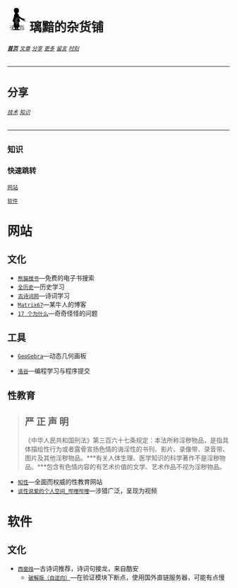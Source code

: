 # [<img src="图标.png" alt="Logo" style="zoom:7%;" />](index.html) 璃黯的杂货铺

###### **[`首页`](index.html)**		[`文章`](文章.html)		[`分享`](分享.html)		[`更多`](更多.html)		[`留言`](留言.html)		[`时刻`](时刻.html)

---

# `分享`

###### [`技术`](分享_技术.html)		[`知识`](分享_知识.html)

----

## `知识`

### 快速跳转

[`网站`](#网站)

[`软件`](#软件)

# 网站

## 文化

+ [`熊猫搜书`](https://xmsoushu.com/#/)—免费的电子书搜索
+ [`全历史`](https://www.allhistory.com/)—历史学习
+ [`古诗词网`](https://www.gushici.net/)—诗词学习
+ [`Matrix67`](http://www.matrix67.com/)—某牛人的博客
+ [`17 个为什么`](http://yyyyyyyyyyyyyyyyy.com/)—奇奇怪怪的问题

## 工具

+ [`GeoGebra`](https://www.geogebra.org/calculator)—动态几何画板

+ [`洛谷`](https://www.luogu.com.cn/)—编程学习与程序提交

## 性教育

> ## **严 正 声 明**
>
> 《中华人民共和国刑法》第三百六十七条规定：本法所称淫秽物品，是指具体描绘性行为或者露骨宣扬色情的诲淫性的书刊、影片、录像带、录音带、图片及其他淫秽物品。***有关人体生理、医学知识的科学著作不是淫秽物品。***包含有色情内容的有艺术价值的文学、艺术作品不视为淫秽物品。

+ [`知性`](https://knowsex.net/)—全面而权威的性教育网站
+ [`谈性说爱的个人空间_哔哩哔哩`](https://space.bilibili.com/30585013)—涉猎广泛，呈现为视频

# 软件

## 文化

+ [`西窗烛`](https://www.coolapk.com/apk/com.hustzp.com.xichuangzhu?t=comment&p=1)—古诗词推荐，诗词句接龙，来自酷安
  + [`破解版（自逆向）`](https://bafybeifwvzl43drlimsw3o4yg2sekl52drzbyqoimrhpfp3sr4oij2v35q.ipfs.dweb.link/西窗烛破解版.apk)—在验证模块下断点，使用国外直链服务器，可能有点慢

